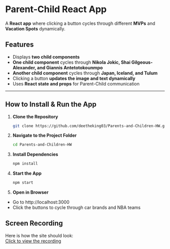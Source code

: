 # Parent-Child React App

A **React app** where clicking a button cycles through different **MVPs** and **Vacation Spots** dynamically.

##  Features
 - Displays **two child components**  
 - **One child component** cycles through **Nikola Jokic, Shai Gilgeous-Alexander, and Giannis Antetotokounmpo**  
 - **Another child component** cycles through **Japan, Iceland, and Tulum**  
 - Clicking a button **updates the image and text dynamically**  
 - Uses **React state and props** for Parent-Child communication  

---

##  **How to Install & Run the App**

1. **Clone the Repository**  
   ```sh
   git clone https://github.com/deetheking03/Parents-and-Children-HW.git

2. **Navigate to the Project Folder**  
   ```sh
   cd Parents-and-Children-HW

3. **Install Dependencies**  
   ```sh
   npm install

4. **Start the App**  
   ```sh
   npm start

5. **Open in Browser**  
- Go to http://localhost:3000
- Click the buttons to cycle through car brands and NBA teams  

## Screen Recording

Here is how the site should look:  
[Click to view the recording](public/ParentChildRecord.mp4)
